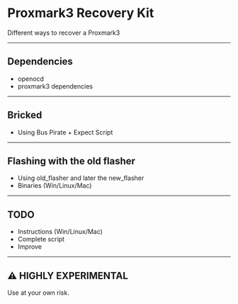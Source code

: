 # Proxmark3 Recovery Kit

Different ways to recover a Proxmark3

***

## Dependencies

+ openocd
+ proxmark3 dependencies

***

## Bricked

+ Using Bus Pirate + Expect Script

*** 

## Flashing with the old flasher

+ Using old_flasher and later the new_flasher
+ Binaries (Win/Linux/Mac)

***

## TODO

+ Instructions (Win/Linux/Mac)
+ Complete script
+ Improve

***

## :warning: HIGHLY EXPERIMENTAL

Use at your own risk. 

